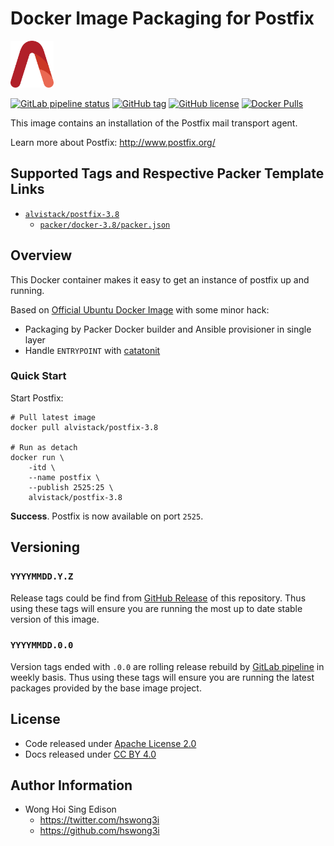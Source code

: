 # Docker Image Packaging for Postfix

<a href="https://alvistack.com" title="AlviStack" target="_blank"><img src="/alvistack.svg" height="75" alt="AlviStack"></a>

[![GitLab pipeline
status](https://img.shields.io/gitlab/pipeline/alvistack/docker-postfix/master)](https://gitlab.com/alvistack/docker-postfix/-/pipelines)
[![GitHub
tag](https://img.shields.io/github/tag/alvistack/docker-postfix.svg)](https://github.com/alvistack/docker-postfix/tags)
[![GitHub
license](https://img.shields.io/github/license/alvistack/docker-postfix.svg)](https://github.com/alvistack/docker-postfix/blob/master/LICENSE)
[![Docker
Pulls](https://img.shields.io/docker/pulls/alvistack/postfix-3.8.svg)](https://hub.docker.com/r/alvistack/postfix-3.8)

This image contains an installation of the Postfix mail transport agent.

Learn more about Postfix: <http://www.postfix.org/>

## Supported Tags and Respective Packer Template Links

-   [`alvistack/postfix-3.8`](https://hub.docker.com/r/alvistack/postfix-3.8)
    -   [`packer/docker-3.8/packer.json`](https://github.com/alvistack/docker-postfix/blob/master/packer/docker-3.8/packer.json)

## Overview

This Docker container makes it easy to get an instance of postfix up and
running.

Based on [Official Ubuntu Docker
Image](https://hub.docker.com/_/ubuntu/) with some minor hack:

-   Packaging by Packer Docker builder and Ansible provisioner in single
    layer
-   Handle `ENTRYPOINT` with
    [catatonit](https://github.com/openSUSE/catatonit)

### Quick Start

Start Postfix:

    # Pull latest image
    docker pull alvistack/postfix-3.8

    # Run as detach
    docker run \
        -itd \
        --name postfix \
        --publish 2525:25 \
        alvistack/postfix-3.8

**Success**. Postfix is now available on port `2525`.

## Versioning

### `YYYYMMDD.Y.Z`

Release tags could be find from [GitHub
Release](https://github.com/alvistack/docker-postfix/tags) of this
repository. Thus using these tags will ensure you are running the most
up to date stable version of this image.

### `YYYYMMDD.0.0`

Version tags ended with `.0.0` are rolling release rebuild by [GitLab
pipeline](https://gitlab.com/alvistack/docker-postfix/-/pipelines) in
weekly basis. Thus using these tags will ensure you are running the
latest packages provided by the base image project.

## License

-   Code released under [Apache License 2.0](LICENSE)
-   Docs released under [CC BY
    4.0](http://creativecommons.org/licenses/by/4.0/)

## Author Information

-   Wong Hoi Sing Edison
    -   <https://twitter.com/hswong3i>
    -   <https://github.com/hswong3i>
